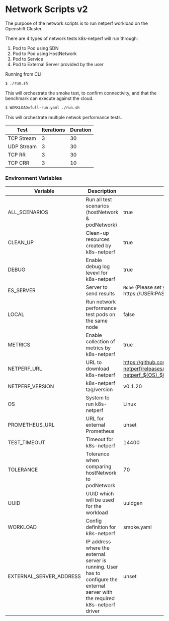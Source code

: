 # Network Scripts v2

The purpose of the network scripts is to run netperf workload on the Openshift Cluster.

There are 4 types of network tests k8s-netperf will run through:

1. Pod to Pod using SDN
2. Pod to Pod using HostNetwork
3. Pod to Service
4. Pod to External Server provided by the user

Running from CLI:

```sh
$ ./run.sh
```
This will orchestrate the smoke test, to confirm connectivity, and that the benchmark can 
execute against the cloud.

```sh
$ WORKLOAD=full-run.yaml ./run.sh
```
This will orchestrate multiple netwok performance tests. 

| Test | Iterations | Duration | 
|------|------------|----------|
|TCP Stream| 3| 30 |
|UDP Stream| 3| 30 |
|TCP RR| 3| 30 |
|TCP CRR| 3| 10 |

### Environment Variables

| Variable                | Description              | Default |
|-------------------------|--------------------------|---------|
| ALL_SCENARIOS | Run all test scenarios (hostNetwork & podNetwork) | true |
| CLEAN_UP | Clean-up resources created by k8s-netperf | true |
| DEBUG | Enable debug log levevl for k8s-netperf | true |
| ES_SERVER | Server to send results | `None` (Please set your own that resembles https://USER:PASSWORD@HOSTNAME:443) |
| LOCAL | Run network performance test pods on the same node | false |
| METRICS | Enable collection of metrics by k8s-netperf | true |
| NETPERF_URL | URL to download k8s-netperf | https://github.com/cloud-bulldozer/k8s-netperf/releases/download/${NETPERF_VERSION}/k8s-netperf_${OS}_${NETPERF_VERSION}_${ARCH}.tar.gz |
| NETPERF_VERSION | k8s-netperf tag/version | v0.1.20 |
| OS | System to run k8s-netperf | Linux |
| PROMETHEUS_URL | URL for external Prometheus | unset |
| TEST_TIMEOUT | Timeout for k8s-netperf | 14400 |
| TOLERANCE | Tolerance when comparing hostNetwork to podNetwork | 70 |
| UUID | UUID which will be used for the workload | uuidgen |
| WORKLOAD | Config definition for k8s-netperf | smoke.yaml |
| EXTERNAL_SERVER_ADDRESS | IP address where the external server is running. User has to configure the external server with the required k8s-netperf driver | unset |
